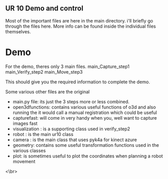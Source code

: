 ## UR 10 Demo and control 
Most of the important files are here in the main directory.
i'll briefly go through the files here. More info can be found inside the 
individual files themselves.

# Demo

For the demo, theres only 3 main files.
main_Capture_step1
main_Verify_step2
main_Move_step3

This should give you the required information to complete the demo.

Some various other files are the original 
- main.py file: its just the 3 steps more or less combined.
- open3dfunctions: contains various useful functions of o3d and also running the 
	it would call a manual registration which could be useful
- capturefast: will come in very handy when you, well want to capture images fast
- visualization : is a supporting class used in verify_step2
- robot : is the main ur10 class 
- camera : is the main class that uses pyk4a for kinect azure
- geometry: contains some useful transformation functions used in the various classes
- plot: is sometimes useful to plot the coordinates when planning a robot movement

<\br>